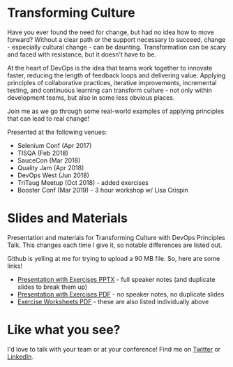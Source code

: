 # Transforming Culture

Have you ever found the need for change, but had no idea how to move forward? Without a clear path or the support necessary to succeed, change - especially cultural change - can be daunting. Transformation can be scary and faced with resistance, but it doesn’t have to be.

At the heart of DevOps is the idea that teams work together to innovate faster, reducing the length of feedback loops and delivering value. Applying principles of collaborative practices, iterative improvements, incremental testing, and continuous learning can transform culture - not only within development teams, but also in some less obvious places.

Join me as we go through some real-world examples of applying principles that can lead to real change!

Presented at the following venues:
* Selenium Conf (Apr 2017)
* TISQA (Feb 2018) 
* SauceCon (Mar 2018) 
* Quality Jam (Apr 2018)
* DevOps West (Jun 2018)
* TriTaug Meetup (Oct 2018) - added exercises
* Booster Conf (Mar 2019) - 3 hour workshop w/ Lisa Crispin

# Slides and Materials
Presentation and materials for Transforming Culture with DevOps Principles Talk. This changes each time I give it, so notable differences are listed out. 

Github is yelling at me for trying to upload a 90 MB file. So, here are some links!

* [Presentation with Exercises PPTX](https://drive.google.com/open?id=1Q0g1tra766Rzv09Zgg8OzTO2GRBu2x0H) - full speaker notes (and duplicate slides to break them up)
* [Presentation with Exercises PDF](https://drive.google.com/open?id=1Kg5RB8-BbB42EVlhuQlxD942ogvuPY1F) - no speaker notes, no duplicate slides 
* [Exercise Worksheets PDF](https://drive.google.com/open?id=1E_0dIlgGEA1y3sdXoZg6Bb89Wpd4oM3I) - these are also listed individually above

# Like what you see?
I'd love to talk with your team or at your conference! Find me on [Twitter](https://twitter.com/aahunsberger) or [LinkedIn](https://www.linkedin.com/in/ashleyhunsberger/).
